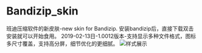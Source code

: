 # Bandizip_skin
班迪压缩软件的新皮肤-new skin for Bandizip.
安装bandizip后，直接下载双击安装就可以开始食用。
2019-02-13日-1.0012版本-支持显示多种文件格式，图标多尺寸覆盖，支持高分屏，细节优化的更细腻。
![样式展示](img_url)
